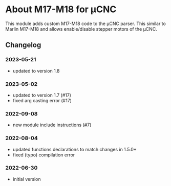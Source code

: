 # About M17-M18 for µCNC

This module adds custom M17-M18 code to the µCNC parser. This similar to Marlin M17-M18 and allows enable/disable stepper motors of the µCNC.

## Changelog

### 2023-05-21

- updated to version 1.8

### 2023-05-02

- updated to version 1.7 (#17)
- fixed arg casting error (#17)

### 2022-09-08

- new module include instructions (#7)

### 2022-08-04

- updated functions declarations to match changes in 1.5.0+
- fixed (typo) compilation error

### 2022-06-30

- initial version
